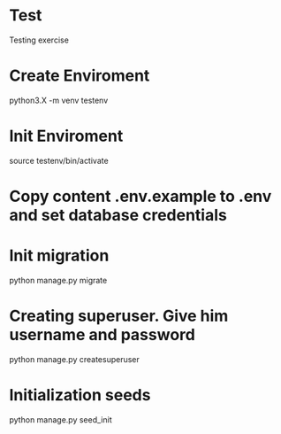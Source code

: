 # Test
Testing exercise

# Create Enviroment
python3.X -m venv testenv

# Init Enviroment
source testenv/bin/activate

# Copy content .env.example to .env and set database credentials
# Init migration
python manage.py migrate

# Creating superuser. Give him username and password
python manage.py createsuperuser

# Initialization seeds
python manage.py seed_init
